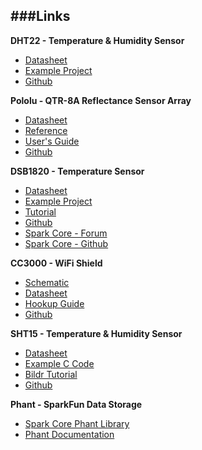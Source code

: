 ###Links
------------------

**DHT22 - Temperature & Humidity Sensor**

* [Datasheet](http://dlnmh9ip6v2uc.cloudfront.net/datasheets/Sensors/Weather/RHT03.pdf)
* [Example Project](http://garagelab.com/profiles/blogs/tutorial-humidity-and-temperature-sensor-with-arduino)
* [Github](https://github.com/sparkfun/RHT03)

**Pololu - QTR-8A Reflectance Sensor Array**

* [Datasheet](http://www.pololu.com/file/0J117/QRE1113GR.pdf)
* [Reference](http://www.pololu.com/docs/pdf/0J19/QTR_arduino_library.pdf)
* [User's Guide](http://www.pololu.com/docs/0J12)
* [Github](https://github.com/pololu/qtr-sensors-arduino)

**DSB1820 - Temperature Sensor**

* [Datasheet](http://datasheets.maxim-ic.com/en/ds/DS18B20.pdf)
* [Example Project](http://mbed.org/users/snatch59/notebook/onewirecrc/)
* [Tutorial](http://bildr.org/2011/07/ds18b20-arduino/)
* [Github](https://github.com/adafruit/DHT-sensor-library)
* [Spark Core - Forum](http://community.spark.io/t/spark-core-and-ds18b20-digital-temperature-sensor/4446)
* [Spark Core - Github](https://github.com/krvarma/Dallas_DS18B20_SparkCore)

**CC3000 - WiFi Shield**

* [Schematic](https://cdn.sparkfun.com/datasheets/Wireless/WiFi/CC3000_WiFi_Shield.pdf)
* [Datasheet](https://cdn.sparkfun.com/datasheets/Wireless/WiFi/cc3000.pdf)
* [Hookup Guide](https://learn.sparkfun.com/tutorials/cc3000-hookup-guide)
* [Github](http://github.com/sparkfun/SFE_CC3000_Library/archive/master.zip)

**SHT15 - Temperature & Humidity Sensor**

* [Datasheet](http://www.sparkfun.com/datasheets/Sensors/Datasheet-humidity-sensor-SHT1x.pdf)
* [Example C Code](http://www.sparkfun.com/datasheets/Sensors/SHT15-Testing-v11.zip)
* [Bildr Tutorial](http://bildr.org/2012/11/sht15-arduino/)
* [Github](https://github.com/sparkfun/SHT15_Breakout)

**Phant - SparkFun Data Storage**

* [Spark Core Phant Library](https://github.com/romainmp/phant)
* [Phant Documentation](http://phant.io)
